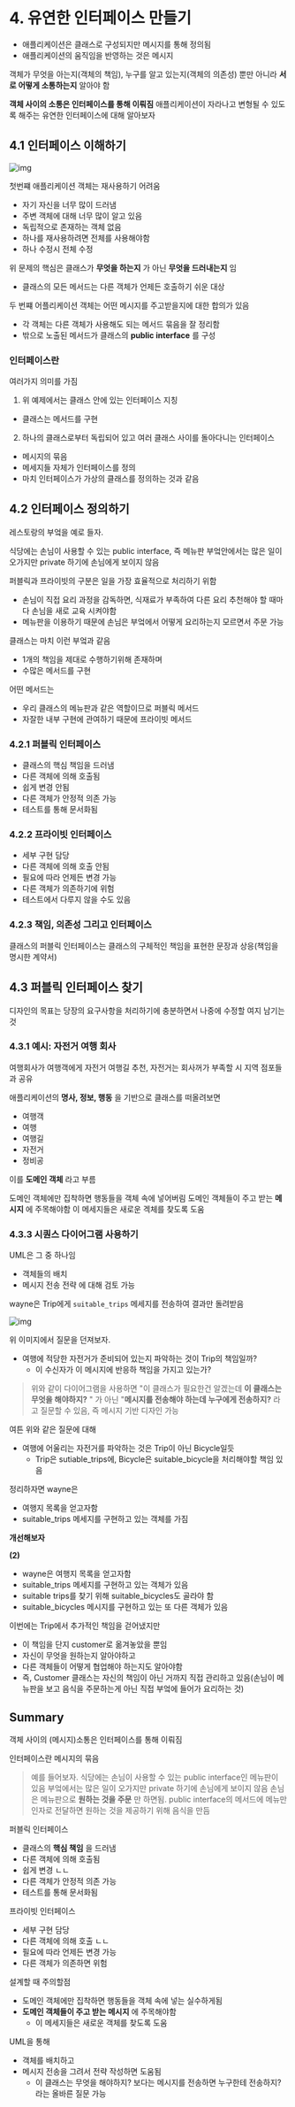 # 4. 유연한 인터페이스 만들기

- 애플리케이션은 클래스로 구성되지만 메시지를 통해 정의됨
- 애플리케이션의 움직임을 반영하는 것은 메시지

객체가 무엇을 아는지(객체의 책임), 누구를 알고 있는지(객체의 의존성) 뿐만 아니라
**서로 어떻게 소통하는지** 알아야 함

**객체 사이의 소통은 인터페이스를 통해 이뤄짐**
애플리케이션이 자라나고 변형될 수 있도록 해주는 유연한 인터페이스에 대해 알아보자

## 4.1 인터페이스 이해하기

![img](./img/ch4-1.jpeg)

첫번쨰 애플리케이션 객체는 재사용하기 어려움

- 자기 자신을 너무 많이 드러냄
- 주변 객체에 대해 너무 많이 알고 있음
- 독립적으로 존재하는 객체 없음
- 하나를 재사용하려면 전체를 사용해야함
- 하나 수정시 전체 수정

위 문제의 핵심은 클래스가 **무엇을 하는지** 가 아닌 **무엇을 드러내는지** 임

- 클래스의 모든 메서드는 다른 객체가 언제든 호출하기 쉬운 대상

두 번쨰 어플리케이션 객체는 어떤 메시지를 주고받을지에 대한 합의가 있음

- 각 객체는 다른 객체가 사용해도 되는 메서드 묶음을 잘 정리함
- 밖으로 노출된 메서드가 클래스의 **public interface** 를 구성

### 인터페이스란

여러가지 의미를 가짐

1. 위 예제에서는 클래스 안에 있는 인터페이스 지칭

- 클래스는 메서드를 구현

2. 하나의 클래스로부터 독립되어 있고 여러 클래스 사이를 돌아다니는 인터페이스

- 메시지의 묶음
- 메세지들 자체가 인터페이스를 정의
- 마치 인터페이스가 가상의 클래스를 정의하는 것과 같음

## 4.2 인터페이스 정의하기

레스토랑의 부엌을 예로 들자.

식당에는 손님이 사용할 수 있는 public interface, 즉 메뉴판
부엌안에서는 많은 일이 오가지만 private 하기에 손님에게 보이지 않음

퍼블릭과 프라이빗의 구분은 일을 가장 효율적으로 처리하기 위함

- 손님이 직접 요리 과정을 감독하면, 식재료가 부족하여 다른 요리 추천해야 할 때마다 손님을 새로 교육 시켜야함
- 메뉴판을 이용하기 때문에 손님은 부엌에서 어떻게 요리하는지 모르면서 주문 가능

클래스는 마치 이런 부엌과 같음

- 1개의 책임을 제대로 수행하기위해 존재하며
- 수많은 메서드를 구현

어떤 메서드는

- 우리 클래스의 메뉴판과 같은 역할이므로 퍼블릭 메서드
- 자잘한 내부 구현에 관여하기 때문에 프라이빗 메서드

### 4.2.1 퍼블릭 인터페이스

- 클래스의 핵심 책임을 드러냄
- 다른 객체에 의해 호출됨
- 쉽게 변경 안됨
- 다른 객체가 안정적 의존 가능
- 테스트를 통해 문서화됨

### 4.2.2 프라이빗 인터페이스

- 세부 구현 담당
- 다른 객체에 의해 호출 안됨
- 필요에 따라 언제든 변경 가능
- 다른 객체가 의존하기에 위험
- 테스트에서 다루지 않을 수도 있음

### 4.2.3 책임, 의존성 그리고 인터페이스

클래스의 퍼블릭 인터페이스는 클래스의 구체적인 책임을 표현한 문장과 상응(책임을 명시한 계약서)

## 4.3 퍼블릭 인터페이스 찾기

디자인의 목표는 당장의 요구사항을 처리하기에 충분하면서 나중에 수정할 여지 남기는 것

### 4.3.1 예시: 자전거 여행 회사

여행회사가 여행객에게 자전거 여행길 추천,
자전거는 회사꺼가 부족할 시 지역 점포들과 공유

애플리케이션의 **명사, 정보, 행동** 을 기반으로 클래스를 떠올려보면

- 여행객
- 여행
- 여행길
- 자전거
- 정비공

이를 **도메인 객체** 라고 부름

도메인 객체에만 집착하면 행동들을 객체 속에 넣어버림
도메인 객체들이 주고 받는 **메시지** 에 주목해야함
이 메세지들은 새로운 겍체를 찾도록 도움

### 4.3.3 시퀀스 다이어그램 사용하기

UML은 그 중 하나임

- 객체들의 배치
- 메시지 전송 전략
  에 대해 검토 가능


wayne은 Trip에게 `suitable_trips` 메세지를 전송하여 결과만 돌려받음

![img](./img/ch4-2.png)

위 이미지에서 질문을 던져보자.
- 여행에 적당한 자전거가 준비되어 있는지 파악하는 것이 Trip의 책임일까?
  - 이 수신자가 이 메시지에 반응하 책임을 가지고 있는가?

> 위와 같이 다이어그램을 사용하면
> "이 클래스가 필요한건 알겠는데 __이 클래스는 무엇을 해야하지?__ " 가 아닌
> "__메시지를 전송해야 하는데 누구에게 전송하지?__ 라고 질문할 수 있음, 즉 메시지 기반 디자인 가능

여튼 위와 같은 질문에 대해
- 여행에 어울리는 자전거를 파악하는 것은 Trip이 아닌 Bicycle일듯
  - Trip은 sutiable_trips에, Bicycle은 suitable_bicycle을 처리해야할 책임 있음

정리하자면 wayne은

- 여행지 목록을 얻고자함
- suitable_trips 메세지를 구현하고 있는 객체를 가짐

__개선해보자__

__(2)__

- wayne은 여행지 목록을 얻고자함
- suitable_trips 메세지를 구현하고 있는 객체가 있음
- suitable trips를 찾기 위해 suitable_bicycles도 골라야 함
- suitable_bicycles 메시지를 구현하고 있는 또 다른 객체가 있음

이번에는 Trip에서 추가적인 책임을 걷어냈지만
- 이 책임을 단지 customer로 옮겨놓았을 뿐임
- 자신이 무엇을 원하는지 알아야하고
- 다른 객체들이 어떻게 협업해야 하는지도 알아야함
- 즉, Customer 클래스는 자신의 책임이 아닌 거까지 직접 관리하고 있음(손님이 메뉴판을 보고 음식을 주문하는게 아닌 직접 부엌에 들어가 요리하는 것)

## Summary

객체 사이의 (메시지)소통은 인터페이스를 통해 이뤄짐

인터페이스란 메시지의 묶음
> 예를 들어보자.
> 식당에는 손님이 사용할 수 있는 public interface인 메뉴판이 있음
> 부엌에서는 많은 일이 오가지만 private 하기에 손님에게 보이지 않음
> 손님은 메뉴판으로 __원하는 것을 주문__ 만 하면됨. public interface의 메서드에 메뉴만 인자로 전달하면 원하는 것을 제공하기 위해 음식을 만듬

퍼블릭 인터페이스
- 클래스의 __핵심 책임__ 을 드러냄
- 다른 객체에 의해 호출됨
- 쉽게 변경 ㄴㄴ
- 다른 객체가 안정적 의존 가능
- 테스트를 통해 문서화됨

프라이빗 인터페이스
- 세부 구현 담당
- 다른 객체에 의해 호출 ㄴㄴ
- 필요에 따라 언제든 변경 가능
- 다른 객체가 의존하면 위험

설계할 때 주의할점
- 도메인 객체에만 집착하면 행동들을 객체 속에 넣는 실수하게됨
- __도메인 객체들이 주고 받는 메시지__ 에 주목해야함
  - 이 메세지들은 새로운 객체를 찾도록 도움

UML을 통해
- 객체를 배치하고
- 메시지 전송을 그려서 전략 작성하면 도움됨
  - 이 클래스는 무엇을 해야하지? 보다는 메시지를 전송하면 누구한테 전송하지? 라는 올바른 질문 가능